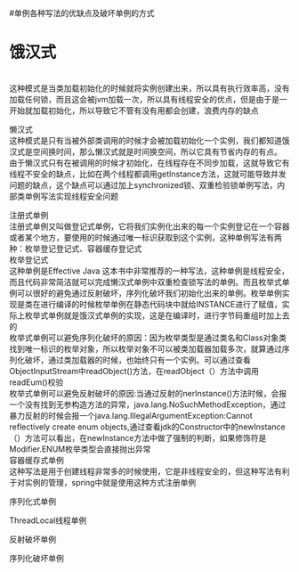 #单例各种写法的优缺点及破坏单例的方式

<h1>饿汉式</h1><br>
 这种模式是当类加载初始化的时候就将实例创建出来，所以具有执行效率高，没有加载任何锁，而且这会被jvm加载一次，所以具有线程安全的优点，但是由于是一开始就加载初始化，所以导致它不管有没有用都会创建，浪费内存的缺点

懒汉式<br>
 这种模式是只有当被外部类调用的时候才会被加载初始化一个实例，我们都知道饿汉式是空间换时间，那么懒汉式就是时间换空间，所以它具有节省内存的有点。
由于懒汉式只有在被调用的时候才初始化，在线程存在不同步加载，这就导致它有线程不安全的缺点，比如在两个线程都调用getInstance方法，这就可能导致并发问题的缺点，这个缺点可以通过加上synchronized锁、双重检验锁单例写法，内部类单例写法实现线程安全问题

注册式单例<br>
 注册式单例又叫做登记式单例，它将我们实例化出来的每一个实例登记在一个容器或者某个地方，要使用的时候通过唯一标识获取到这个实例，这种单例写法有两种：枚举登记登记式、容器缓存登记式<br>
    枚举登记式<br>
        这种单例是Effective Java 这本书中非常推荐的一种写法，这种单例是线程安全，而且代码非常简洁就可以完成懒汉式单例中双重检查锁写法的单例。而且枚举式单例可以很好的避免通过反射破坏，序列化破坏我们初始化出来的单例。枚举单例实现是类在进行编译的时候枚举单例在静态代码块中就给INSTANCE进行了赋值，实际上枚举式单例就是饿汉式单例的实现，这是在编译时，进行字节码重组时加上去的<br>
        枚举式单例可以避免序列化破坏的原因：因为枚举类型是通过类名和Class对象类找到唯一标识的枚举对象，所以枚举对象不可以被类加载器加载多次，就算通过序列化破坏，通过类加载器的时候，也始终只有一个实例。可以通过查看ObjectInputStream中readObject()方法，在readObject（）方法中调用readEum()校验<br>
        枚举式单例可以避免反射破坏的原因:当通过反射的nerInstance()方法时候，会报一个没有找到无参构造方法的异常，java.lang.NoSuchMethodException，通过暴力反射的时候会报一个java.lang.IllegalArgumentException:Cannot reflectively create enum objects,通过查看jdk的Constructor中的newInstance（）方法可以看出，在newInstance方法中做了强制的判断，如果修饰符是Modifier.ENUM枚举类型会直接抛出异常<br>
    容器缓存式单例<br>
        这种写法是用于创建线程非常多的时候使用，它是非线程安全的，但这种写法有利于对实例的管理，spring中就是使用这种方式注册单例<br>
            
序列化式单例

ThreadLocal线程单例

反射破坏单例

序列化破坏单例
